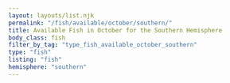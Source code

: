 ```yaml
---
layout: layouts/list.njk
permalink: "/fish/available/october/southern/"
title: Available Fish in October for the Southern Hemisphere
body_class: fish
filter_by_tag: "type_fish_available_october_southern"
type: "fish"
listing: "fish"
hemisphere: "southern"
---
```

